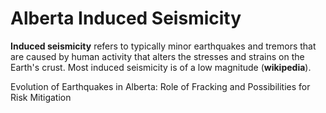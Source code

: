 # Alberta Induced Seismicity

**Induced seismicity** refers to typically minor earthquakes and tremors that are caused by human activity that alters the stresses and strains on the Earth's crust. Most induced seismicity is of a low magnitude (**wikipedia**).

Evolution of Earthquakes in Alberta: Role of Fracking and Possibilities for Risk Mitigation
